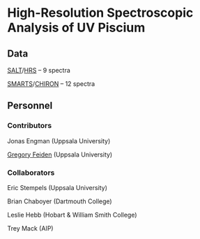 # High-Resolution Spectroscopic Analysis of UV Piscium

## Data 

[SALT](http://www.salt.ac.za)/[HRS](http://astronomers.salt.ac.za/instruments/hrs/) – 9 spectra

[SMARTS](http://www.ctio.noao.edu/noao/content/SMARTS-Consortium)/[CHIRON](http://www.ctio.noao.edu/noao/content/chiron) – 12 spectra

## Personnel 

### Contributors

Jonas Engman (Uppsala University)

[Gregory Feiden](https://github.com/gfeiden) (Uppsala University)

### Collaborators

Eric Stempels (Uppsala University)

Brian Chaboyer (Dartmouth College)

Leslie Hebb (Hobart & William Smith College)

Trey Mack (AIP)

